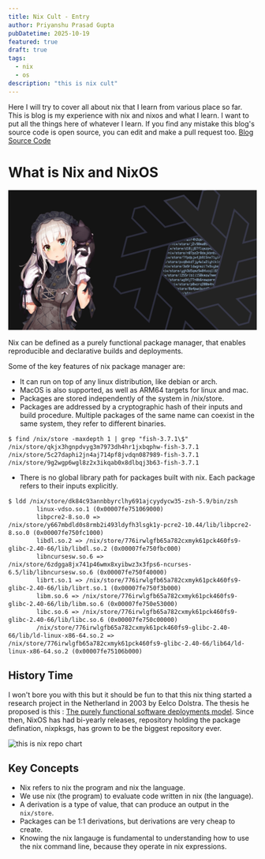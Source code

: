 ```yaml
---
title: Nix Cult - Entry
author: Priyanshu Prasad Gupta
pubDatetime: 2025-10-19
featured: true
draft: true
tags:
  - nix
  - os
description: "this is nix cult"
---
```


Here I will try to cover all about nix that I learn from various place so far.
This is blog is my experience with nix and nixos and what I learn. I want to put
all the things here of whatever I learn. If you find any mistake this blog's
source code is open source, you can edit and make a pull request too. 
[Blog Source Code](https://github.com/priyanshoon/www/)

# What is Nix and NixOS
![this is nix](./nix-anime.png) 

Nix can be defined as a purely functional package manager, that enables reproducible
and declarative builds and deployments.

Some of the key features of nix package manager are:
- It can run on top of any linux distribution, like debian or arch.
- MacOS is also supported, as well as ARM64 targets for linux and mac.
- Packages are stored independently of the system in /nix/store.
- Packages are addressed by a cryptographic hash of their inputs and build 
procedure. Multiple packages of the same name can coexist in the same system,
they refer to different binaries.
```shell
$ find /nix/store -maxdepth 1 | grep "fish-3.7.1\$"
/nix/store/qkjx3hgnpdvyg3m7973dh4hr1jxbqphw-fish-3.7.1
/nix/store/5c27daphi2jn4aj714pf8jvdqn087989-fish-3.7.1
/nix/store/9g2wgp6wgl8z2x3ikqab0x8dlbqj3b63-fish-3.7.1
```
- There is no global library path for packages built with nix. Each package refers
to their inputs explicitly.
```shell
$ ldd /nix/store/dk84c93annbbyrclhy691ajcyydycw35-zsh-5.9/bin/zsh
        linux-vdso.so.1 (0x00007fe751069000)
        libpcre2-8.so.0 => /nix/store/y667mbdld0s8rmb2i493ldyfh3lsgk1y-pcre2-10.44/lib/libpcre2-8.so.0 (0x00007fe750fc1000)
        libdl.so.2 => /nix/store/776irwlgfb65a782cxmyk61pck460fs9-glibc-2.40-66/lib/libdl.so.2 (0x00007fe750fbc000)
        libncursesw.so.6 => /nix/store/6zdgga8jx741p46wmx8xyibwz3x3fps6-ncurses-6.5/lib/libncursesw.so.6 (0x00007fe750f40000)
        librt.so.1 => /nix/store/776irwlgfb65a782cxmyk61pck460fs9-glibc-2.40-66/lib/librt.so.1 (0x00007fe750f3b000)
        libm.so.6 => /nix/store/776irwlgfb65a782cxmyk61pck460fs9-glibc-2.40-66/lib/libm.so.6 (0x00007fe750e53000)
        libc.so.6 => /nix/store/776irwlgfb65a782cxmyk61pck460fs9-glibc-2.40-66/lib/libc.so.6 (0x00007fe750c00000)
        /nix/store/776irwlgfb65a782cxmyk61pck460fs9-glibc-2.40-66/lib/ld-linux-x86-64.so.2 => /nix/store/776irwlgfb65a782cxmyk61pck460fs9-glibc-2.40-66/lib64/ld-linux-x86-64.so.2 (0x00007fe75106b000)
```

## History Time
I won't bore you with this but it should be fun to that this nix thing started
a research project in the Netherland in 2003 by Eelco Dolstra. The thesis he
proposed is this : [The purely functional software deployments model](https://edolstra.github.io/pubs/phd-thesis.pdf).
Since then, NixOS has had bi-yearly releases, repository holding the package defination, nixpksgs, has grown to be
the biggest repository ever.

![this is nix repo chart](https://repology.org/graph/map_repo_size_fresh.svg) 

## Key Concepts
- Nix refers to nix the program and nix the language.
- We use nix (the program) to evaluate code written in nix (the language).
- A derivation is a type of value, that can produce an output in the `nix/store`.
- Packages can be 1:1 derivations, but derivations are very cheap to create.
- Knowing the nix langauge is fundamental to understanding how to use the nix command line,
because they operate in nix expressions.
